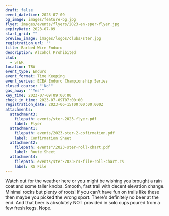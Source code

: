 ```yaml
---
draft: false
event_datetime: 2023-07-09
bg_image: images/feature-bg.jpg
flyer: images/events/flyers/2023-en-sper-flyer.jpg
expiryDate: 2023-07-09
start_grid: ""
preview_image: images/logos/clubs/ster.jpg
registration_url: ""
title: Barbed Wire Enduro
description: Alcohol Prohibited
club:
  - STER
location: TBA
event_type: Enduro
event_format: Time Keeping
event_series: ECEA Enduro Championship Series
closed_course: "'No'"
gas_away: "'Yes'"
key_time: 2023-07-09T09:00:00
check_in_time: 2023-07-09T07:00:00
registration_date: 2023-06-15T00:00:00.000Z
attachments:
  attachment3:
    filepath: events/ster-2023-flyer.pdf
    label: Flyer
  attachment1:
    filepath: events/2023-ster-2-cofirmation.pdf
    label: Confirmation Sheet
  attachment2:
    filepath: events"/2023-ster-roll-chart.pdf
    label: Route Sheet
  attachment4:
    filepath: events/ster-2023-rs-file-roll-chart.rs
    label: RS File
---
```


Watch out for the weather here or you might be wishing you brought a rain coat and some taller knobs. Smooth, fast trail with decent elevation change. Minimal rocks but plenty of roots! If you can't have fun on trails like these then maybe you picked the wrong sport. There's definitely no beer at the end. And that beer is absolutely NOT provided in solo cups poured from a few fresh kegs. Nope.